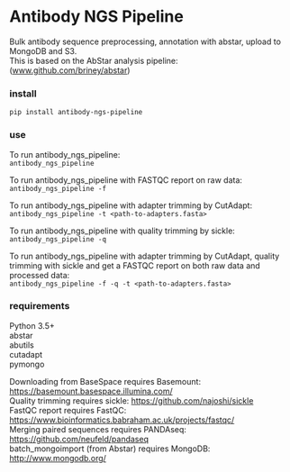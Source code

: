# Antibody NGS Pipeline

Bulk antibody sequence preprocessing, annotation with abstar, upload to MongoDB and S3.  
This is based on the AbStar analysis pipeline: (www.github.com/briney/abstar)

### install  
`pip install antibody-ngs-pipeline`


### use  

To run antibody_ngs_pipeline:  
`antibody_ngs_pipeline`

To run antibody_ngs_pipeline with FASTQC report on raw data:  
`antibody_ngs_pipeline -f`
  
To run antibody_ngs_pipeline with adapter trimming by CutAdapt:  
`antibody_ngs_pipeline -t <path-to-adapters.fasta>`

To run antibody_ngs_pipeline with quality trimming by sickle:  
`antibody_ngs_pipeline -q`

To run antibody_ngs_pipeline with adapter trimming by CutAdapt, quality trimming 
with sickle and get a FASTQC report on both raw data and processed data:  
`antibody_ngs_pipeline -f -q -t <path-to-adapters.fasta>`




### requirements  
Python 3.5+  
abstar  
abutils  
cutadapt  
pymongo  
  

Downloading from BaseSpace requires Basemount: https://basemount.basespace.illumina.com/  
Quality trimming requires sickle: https://github.com/najoshi/sickle  
FastQC report requires FastQC: https://www.bioinformatics.babraham.ac.uk/projects/fastqc/  
Merging paired sequences requires PANDAseq: https://github.com/neufeld/pandaseq  
batch_mongoimport (from Abstar) requires MongoDB: http://www.mongodb.org/  
